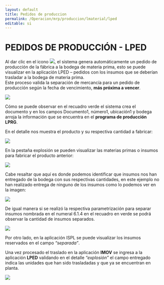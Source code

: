 ```yaml
---
layout: default
title: Pedidos de produccion
permalink: /Operacion/mrp/produccion/lmaterial/lped
editable: si
---
```


# PEDIDOS DE PRODUCCIÓN - LPED  


Al dar clic en el icono ![](lped1.png), el sistema genera automáticamente un pedido de producción de la fábrica a la bodega de materia prima, esto se puede visualizar en la aplicación LPED – pedidos con los insumos que se deberían trasladar a la bodega de materia prima.  
Este proceso valida la separación de mercancía para un pedido de producción según la fecha de vencimiento, **más próxima a vencer**.  


![](lped2.png)


Cómo se puede observar en el recuadro verde el sistema crea el documento y en los campos Documento1, número1, ubicación1 y bodega arroja la información que se encuentra en el **programa de producción LPRG**.  

En el detalle nos muestra el producto y su respectiva cantidad a fabricar:  


![](lped3.png)


En la pestaña explosión se pueden visualizar las materias primas o insumos para fabricar el producto anterior:  


![](lped4.png)


Cabe resaltar que aquí es donde podemos identificar que insumos nos han entregado de la bodega con sus respectivas cantidades, en este ejemplo no han realizado entrega de ninguno de los insumos como lo podemos ver en la imagen: 


![](lped5.png)


De igual manera si se realizó la respectiva parametrización para separar insumos nombrada en el numeral 6.1.4 en el recuadro en verde se podrá observar la cantidad de insumos separados.


![](lped6.png)


Por otro lado, en la aplicación ISPL se puede visualizar los insumos reservados en el campo _“separada”_.


Una vez procesado el traslado en la aplicación **IMOV** se ingresa a la aplicación **LPED** validando en el detalle _“explosión”_ el campo entregado indica las unidades que han sido trasladadas y que ya se encuentran en planta.  


![](lped7.png)











